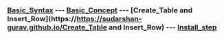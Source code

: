 ### [Basic_Syntax](https://https://sudarshan-gurav.github.io/Basic_Syntax)  ---     [Basic_Concept](https://https://sudarshan-gurav.github.io/Basic_concept) --- [Create_Table and Insert_Row](https://https://sudarshan-gurav.github.io/Create_Table and Insert_Row) --- [Install_step](https://https://sudarshan-gurav.github.io/install_step)

